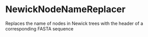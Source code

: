 # NewickNodeNameReplacer
Replaces the name of nodes in Newick trees with the header of a corresponding FASTA sequence

